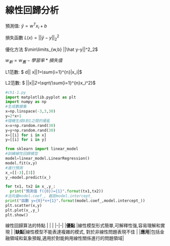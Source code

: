 # 線性回歸分析

預測值: $\hat y=w^T x_i +b$
 
損失函數 $L(x)=||\hat y -y||^2_2$

優化方法 $\min\limits_{w,b} ||\hat y-y||^2_2$

$w_新=w_舊-學習率*損失值$

L1范數: $ d|| x||_1=\sum_{i=1}^{n}|x_i|$

L2范數: $ ||x||_2=\sqrt{\sum_{i=1}^{n}x_i^2}$

```python
#ch1-1.py
import matplotlib.pyplot as plt
import numpy as np
#生成數據集
x=np.linspace(-3,3,30)
y=2*x+1
#隨機生成0到1之間的擾亂
x=x+np.random.rand(30)
y=y+np.random.rand(30)
x=[[i] for i in x]
y=[[i] for i in y]

from sklearn import linear_model
#訓練線性回歸模型
model=linear_model.LinearRegression()
model.fit(x,y)
#進行預測
x_=[[-3],[3]]
y_=model.predict(x_)

for tx1, tx2 in x_,y_:
  print("預測值 f({0})={1}".format(tx1,tx2))
#法向量model.coef_, 截距model.intercept_
print("函數 y={0}*x+{1}".format(model.coef_,model.intercept_))
plt.scatter(x,y)
plt.plot(x_,y_)
plt.show()
```

線性回歸算法的特點
| | |
|-|-|
|**優點** |線性模型形式簡單,可解釋性强,容易理解和實現 |
|**缺點**|線性模型不能表達複雜的模式, 對於非線性問題表現不佳 |
|**應用**|包括金融領域和氣象預報,適用於對能夠用線性關係進行的問題領域|